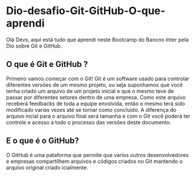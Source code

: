 # Dio-desafio-Git-GitHub-O-que-aprendi #
 Olá Devs, aqui está tudo que aprendi neste Bootcamp do Bancno Inter pela Dio sobre Git
e GitHub.

## O que é Git e GitHub ? ##

 Primeiro vamos começar com o Git! Git é um software usado para controlar diferentes
 versões de um mesmo projeto, ou seja suponhamos que você tenha criado um arquivo de 
 um projeto inicial e que o mesmo teve de passar por diferentes setores dentro de uma empresa.
 Como este arquivo receberá feedbacks de toda a equipe envolvida, então o mesmo terá sido modificado
 varias vezes até se tornar como concluido. A diferença do arquivo incial para o arquivo final será 
 tamanha e com o Git você poderá ter controle e acesso a todo o processo das versões deste documento.

## E o que é o GitHub? ##
O GitHub é uma pataforma que permite que varios outros desenvolvedores e empresas compartilhem 
arquivos e códigos criados no Git mantendo o arquivo original criado icialmente.

 




